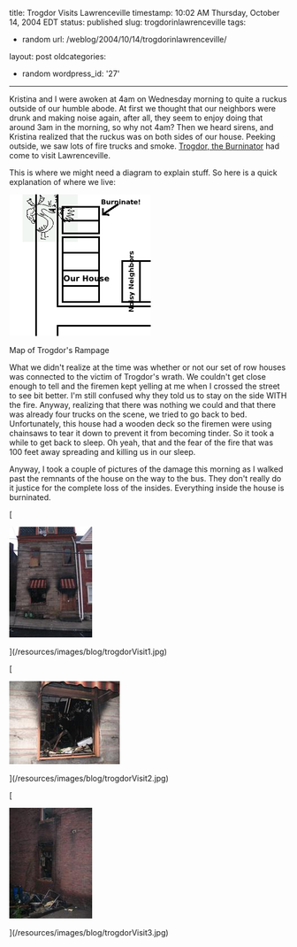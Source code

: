 title: Trogdor Visits Lawrenceville
timestamp: 10:02 AM Thursday, October 14, 2004 EDT
status: published
slug: trogdorinlawrenceville
tags:
- random
url: /weblog/2004/10/14/trogdorinlawrenceville/

layout: post
oldcategories:
- random
wordpress_id: '27'

---

Kristina and I were awoken at 4am on Wednesday morning to quite a ruckus outside
of our humble abode.  At first we thought that our neighbors were drunk and
making noise again, after all, they seem to enjoy doing that around 3am in the
morning, so why not 4am?  Then we heard sirens, and Kristina realized that the
ruckus was on both sides of our house.  Peeking outside, we saw lots of
fire trucks and smoke.  [Trogdor, the Burninator](http://www.homestarrunner.com/trogdor.html) had come to visit Lawrenceville.






This is where we might need a diagram to explain stuff.  So here is a quick
explanation of where we live:








![Map of Neighborhood](/resources/images/blog/trogdorMap.png)




Map of Trogdor's Rampage








What we didn't realize at the time was whether or not our set of row houses
was connected to the victim of Trogdor's wrath.  We couldn't get close enough
to tell and the firemen kept yelling at me when I crossed the street to see
bit better.  I'm still confused why they told us to stay on the side WITH
the fire.  Anyway, realizing that there was nothing we could and that there
was already four trucks on the scene, we tried to go back to bed.
Unfortunately, this house had a wooden deck so the firemen were using chainsaws to tear it down to prevent it from becoming tinder.  So it took a while
to get back to sleep.  Oh yeah, that and the fear of the fire that was 100
feet away spreading and killing us in our sleep.






Anyway, I took a couple of pictures of the damage this morning as I walked
past the remnants of the house on the way to the bus.  They don't really
do it justice for the complete loss of the insides.  Everything inside the
house is burninated.






[

![Burninate!](/resources/images/blog/trogdorVisit1Thumb.jpg)

](/resources/images/blog/trogdorVisit1.jpg)

[

![Burninate!](/resources/images/blog/trogdorVisit2Thumb.jpg)

](/resources/images/blog/trogdorVisit2.jpg)

[

![Burninate!](/resources/images/blog/trogdorVisit3Thumb.jpg)

](/resources/images/blog/trogdorVisit3.jpg)



